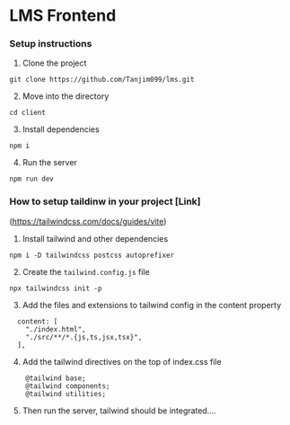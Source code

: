 # LMS Frontend

### Setup instructions

1. Clone the project

```
git clone https://github.com/Tanjim099/lms.git
```

2. Move into the directory

```
cd client
```

3. Install dependencies

```
npm i
```

4. Run the server

```
npm run dev
```

### How to setup taildinw in your project [Link]
(https://tailwindcss.com/docs/guides/vite)

1. Install tailwind and other dependencies

```
npm i -D tailwindcss postcss autoprefixer
```
2. Create the `tailwind.config.js` file

```
npx tailwindcss init -p
```

3. Add the files and extensions to tailwind config in the content property

```
  content: [
    "./index.html",
    "./src/**/*.{js,ts,jsx,tsx}",
  ],
```

4. Add the tailwind directives on the top of index.css file

```
    @tailwind base;
    @tailwind components;
    @tailwind utilities;
```

5. Then run the server, tailwind should be integrated....